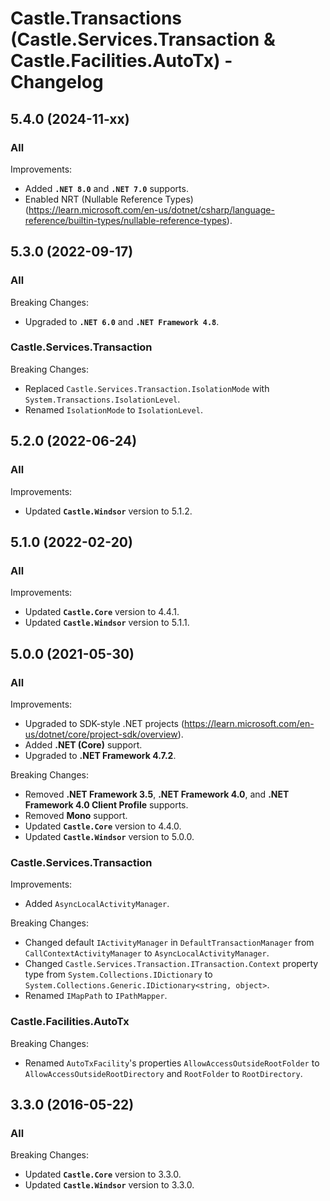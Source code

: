 # Castle.Transactions (Castle.Services.Transaction &amp; Castle.Facilities.AutoTx) - Changelog


## 5.4.0 (2024-11-xx)

### All

Improvements:
- Added **`.NET 8.0`** and **`.NET 7.0`** supports.
- Enabled NRT (Nullable Reference Types)
  (https://learn.microsoft.com/en-us/dotnet/csharp/language-reference/builtin-types/nullable-reference-types).


## 5.3.0 (2022-09-17)

### All

Breaking Changes:
- Upgraded to **`.NET 6.0`** and **`.NET Framework 4.8`**.

### Castle.Services.Transaction

Breaking Changes:
- Replaced ```Castle.Services.Transaction.IsolationMode``` with ```System.Transactions.IsolationLevel```.
- Renamed ```IsolationMode``` to ```IsolationLevel```.


## 5.2.0 (2022-06-24)

### All

Improvements:
- Updated **`Castle.Windsor`** version to 5.1.2.


## 5.1.0 (2022-02-20)

### All

Improvements:
- Updated **`Castle.Core`** version to 4.4.1.
- Updated **`Castle.Windsor`** version to 5.1.1.


## 5.0.0 (2021-05-30)

### All

Improvements:
- Upgraded to SDK-style .NET projects
  (https://learn.microsoft.com/en-us/dotnet/core/project-sdk/overview).
- Added **.NET (Core)** support.
- Upgraded to **.NET Framework 4.7.2**.

Breaking Changes:
- Removed **.NET Framework 3.5**, **.NET Framework 4.0**, and **.NET Framework 4.0 Client Profile** supports.
- Removed **Mono** support.
- Updated **`Castle.Core`** version to 4.4.0.
- Updated **`Castle.Windsor`** version to 5.0.0.

### Castle.Services.Transaction

Improvements:
- Added ```AsyncLocalActivityManager```.

Breaking Changes:
- Changed default ```IActivityManager``` in ```DefaultTransactionManager``` from ```CallContextActivityManager``` to ```AsyncLocalActivityManager```.
- Changed ```Castle.Services.Transaction.ITransaction.Context``` property type from ```System.Collections.IDictionary``` to ```System.Collections.Generic.IDictionary<string, object>```.
- Renamed ```IMapPath``` to ```IPathMapper```.

### Castle.Facilities.AutoTx

Breaking Changes:
- Renamed ```AutoTxFacility```'s properties ```AllowAccessOutsideRootFolder``` to ```AllowAccessOutsideRootDirectory``` and ```RootFolder``` to ```RootDirectory```.


## 3.3.0 (2016-05-22)

### All

Breaking Changes:
- Updated **`Castle.Core`** version to 3.3.0.
- Updated **`Castle.Windsor`** version to 3.3.0.
